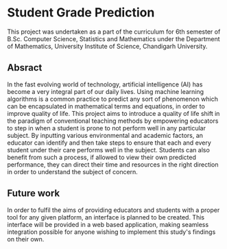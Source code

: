 # Student Grade Prediction
This project was undertaken as a part of the curriculum for 6th semester of B.Sc. Computer Science, Statistics and Mathematics under the Department of Mathematics, University Institute of Science, Chandigarh University.

## Absract
In the fast evolving world of technology, artificial intelligence (AI) has become a
very integral part of our daily lives. Using machine learning algorithms is a
common practice to predict any sort of phenomenon which can be encapsulated in
mathematical terms and equations, in order to improve quality of life. This project
aims to introduce a quality of life shift in the paradigm of conventional teaching
methods by empowering educators to step in when a student is prone to not
perform well in any particular subject. By inputting various environmental and
academic factors, an educator can identify and then take steps to ensure that each
and every student under their care performs well in the subject. Students can also
benefit from such a process, if allowed to view their own predicted performance,
they can direct their time and resources in the right direction in order to understand
the subject of concern.

## Future work
In order to fulfil the aims of providing educators and students with a proper tool for any given platform, an interface is planned to be created. This interface will be provided in a web based application, making seamless integration possible for anyone wishing to implement this study's findings on their own.

